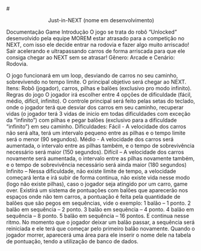 #<p align="center" font-size:60px>Just-in-NEXT (nome em desenvolvimento)</p>
Documentação Game
Introdução
O jogo se trata do robô “Unlocked” desenvolvido pela equipe MOREM estar atrasado para a competição no NEXT, com isso ele decide entrar na rodovia e fazer algo muito arriscado! Sair acelerando e ultrapassando carros de forma arriscada para que ele consiga chegar ao NEXT sem se atrasar! Gênero: Arcade e Cenário: Rodovia.

O jogo funcionará em um loop, desviando de carros no seu caminho, sobrevivendo no tempo limite.
O principal objetivo será chegar ao NEXT.
Itens: Robô (jogador), carros, pilhas e balões (exclusivo pro modo infinito).
Regras do jogo
O jogador irá escolher entre 4 opções de dificuldade (fácil, médio, difícil, infinito).
O controle principal será feito pelas setas do teclado, onde o jogador terá que desviar dos carros em seu caminho, recuperar vidas (o jogador terá 3 vidas de inicio em todas dificuldades com exceção da “infinito”) com pilhas e pegar balões (exclusivo para a dificuldade “infinito”) em seu caminho. 
Dificuldades:
Fácil - A velocidade dos carros não será alta, terá um intervalo pequeno entre as pilhas e o tempo limite será o menor (90 segundos). 
Médio - A velocidade dos carros será aumentada, o intervalo entre as pilhas também, e o tempo de sobrevivência necessário será maior (150 segundos).
Difícil – A velocidade dos carros novamente será aumentada, o intervalo entre as pilhas novamente também, e o tempo de sobrevivência necessário será ainda maior (180 segundos)
Infinito – Nessa dificuldade, não existe limite de tempo, a velocidade começará lenta e irá subir de forma continua, não existe vida nesse modo (logo não existe pilhas), caso o jogador seja atingido por um carro, game over. Existirá um sistema de pontuações com balões que aparecerão nos espaços onde não tem carros, a pontuação é feita pela quantidade de balões que são pegos em sequências, vide o exemplo:
1 balão – 1 ponto.
2 balão em sequência – 2 ponto.
3 balão em sequência – 4 ponto.
4 balão em sequência – 8 ponto.
5 balão em sequência – 16 pontos.
E continua nesse ritmo.
No momento que o jogador deixar um balão passar, a sequência será reiniciada e ele terá que começar pelo primeiro balão novamente.
Quando o jogador morrer, aparecerá uma área para ele inserir o nome dele na tabela de pontuação, tendo a utilização de banco de dados.


